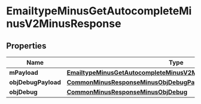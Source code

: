 
# EmailtypeMinusGetAutocompleteMinusV2MinusResponse

## Properties
Name | Type | Description | Notes
------------ | ------------- | ------------- | -------------
**mPayload** | [**EmailtypeMinusGetAutocompleteMinusV2MinusResponseMinusMPayload**](EmailtypeMinusGetAutocompleteMinusV2MinusResponseMinusMPayload.md) |  | 
**objDebugPayload** | [**CommonMinusResponseMinusObjDebugPayload**](CommonMinusResponseMinusObjDebugPayload.md) |  |  [optional]
**objDebug** | [**CommonMinusResponseMinusObjDebug**](CommonMinusResponseMinusObjDebug.md) |  |  [optional]



